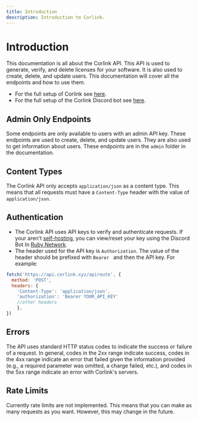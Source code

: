 ```yaml
---
title: Introduction
description: Introduction to Corlink.
---
```


# Introduction

This documentation is all about the Corlink API. This API is used to generate, verify, and delete licenses for your software. It is also used to create, delete, and update users. This documentation will cover all the endpoints and how to use them.

- For the full setup of Corlink see [here](/setup/selfhosting/).
- For the full setup of the Corlink Discord bot see [here](/setup/bot/).

## Admin Only Endpoints

Some endpoints are only available to users with an admin API key. These endpoints are used to create, delete, and update users. They are also used to get information about users. These endpoints are in the `admin` folder in the documentation.

## Content Types

The Corlink API only accepts `application/json` as a content type. This means that all requests must have a `Content-Type` header with the value of `application/json`.

## Authentication 

- The Corlink API uses API keys to verify and authenticate requests. If your aren't [self-hosting](/setup/selfhosting), you can view/reset your key using the Discord Bot In [Ruby Network](https://dsc.gg/rubynetwork).
- The header used for the API key is `Authorization`. The value of the header should be prefixed with `Bearer ` and then the API key. For example:
```javascript
fetch('https://api.corlink.xyz/apiroute', {
  method: 'POST',
  headers: {
    'Content-Type': 'application/json',
    'authorization': 'Bearer YOUR_API_KEY'
    //other headers
    },
})
```

## Errors

The API uses standard HTTP status codes to indicate the success or failure of a request. In general, codes in the 2xx range indicate success, codes in the 4xx range indicate an error that failed given the information provided (e.g., a required parameter was omitted, a charge failed, etc.), and codes in the 5xx range indicate an error with Corlink's servers.

## Rate Limits

Currently rate limits are not implemented. This means that you can make as many requests as you want. However, this may change in the future.
